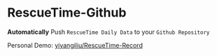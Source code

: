 # RescueTime-Github
**Automatically** Push `RescueTime Daily Data` to your `Github Repository`

Personal Demo: [yiyangiliu/RescueTime-Record](https://github.com/yiyangiliu/RescueTime-Record)
